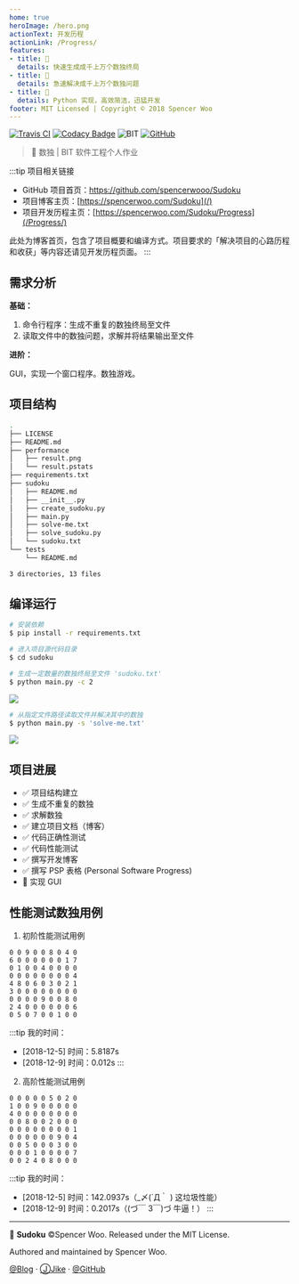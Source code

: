```yaml
---
home: true
heroImage: /hero.png
actionText: 开发历程
actionLink: /Progress/
features:
- title: 🔢
  details: 快速生成成千上万个数独终局
- title: 🤔
  details: 急速解决成千上万个数独问题
- title: 🐍
  details: Python 实现，高效简洁，迅猛开发
footer: MIT Licensed | Copyright © 2018 Spencer Woo
---
```


[![Travis CI](https://api.travis-ci.org/spencerwooo/Sudoku.svg?branch=docs)](https://travis-ci.org/spencerwooo/Sudoku)
[![Codacy Badge](https://api.codacy.com/project/badge/Grade/af90b6b7da74437ca6b1b1b0eb0443cd)](https://www.codacy.com/app/spencerwooo/Sudoku?utm_source=github.com&amp;utm_medium=referral&amp;utm_content=spencerwooo/Sudoku&amp;utm_campaign=Badge_Grade)
![BIT](https://img.shields.io/badge/BIT%20%E8%BD%AF%E4%BB%B6%E5%B7%A5%E7%A8%8B-%E6%95%B0%E7%8B%AC-ff69b4.svg)
[![GitHub](https://img.shields.io/dub/l/vibe-d.svg)](https://github.com/spencerwooo/Sudoku/blob/master/LICENSE)

> 🍳 数独 | BIT 软件工程个人作业

:::tip 项目相关链接

-   GitHub 项目首页：<https://github.com/spencerwooo/Sudoku>
-   项目博客主页：[https://spencerwoo.com/Sudoku](/)
-   项目开发历程主页：[https://spencerwoo.com/Sudoku/Progress](/Progress/)

此处为博客首页，包含了项目概要和编译方式。项目要求的「解决项目的心路历程和收获」等内容还请见开发历程页面。
:::

## 需求分析

**基础：**

1. 命令行程序：生成不重复的数独终局至文件
2. 读取文件中的数独问题，求解并将结果输出至文件

**进阶：**

GUI，实现一个窗口程序。数独游戏。

## 项目结构

```bash
.
├── LICENSE
├── README.md
├── performance
│   ├── result.png
│   └── result.pstats
├── requirements.txt
├── sudoku
│   ├── README.md
│   ├── __init__.py
│   ├── create_sudoku.py
│   ├── main.py
│   ├── solve-me.txt
│   ├── solve_sudoku.py
│   └── sudoku.txt
└── tests
    └── README.md

3 directories, 13 files
```

## 编译运行

``` bash
# 安装依赖
$ pip install -r requirements.txt

# 进入项目源代码目录
$ cd sudoku

# 生成一定数量的数独终局至文件 'sudoku.txt'
$ python main.py -c 2
```

![](https://i.loli.net/2018/12/06/5c08b302336dd.png)

``` bash
# 从指定文件路径读取文件并解决其中的数独
$ python main.py -s 'solve-me.txt'
```

![](https://i.loli.net/2018/12/06/5c08b3635562f.png)


## 项目进展

- ✅ 项目结构建立
- ✅ 生成不重复的数独
- ✅ 求解数独
- ✅ 建立项目文档（博客）
- ✅ 代码正确性测试
- ✅ 代码性能测试
- ✅ 撰写开发博客
- ✅ 撰写 PSP 表格 (Personal Software Progress)
- 🔲 实现 GUI

## 性能测试数独用例

1. 初阶性能测试用例

```
0 0 9 0 0 8 0 4 0
6 0 0 0 0 0 0 1 7
0 1 0 0 4 0 0 0 0
0 0 0 0 0 0 0 0 4
4 8 0 6 0 3 0 2 1
3 0 0 0 0 0 0 0 0
0 0 0 0 9 0 0 8 0
2 4 0 0 0 0 0 0 6
0 5 0 7 0 0 1 0 0
```

:::tip 我的时间：
- [2018-12-5] 时间：5.8187s
- [2018-12-9] 时间：0.012s
:::

2. 高阶性能测试用例

```
0 0 0 0 0 5 0 2 0
1 0 0 9 0 0 0 0 0
4 0 0 0 0 0 0 0 0
0 0 8 0 0 2 0 0 0
0 0 0 0 0 0 0 0 1
0 0 0 0 0 0 9 0 4
0 0 5 0 0 0 3 0 0
0 0 0 1 0 0 0 0 7
0 0 2 4 0 8 0 0 0
```
:::tip 我的时间：
- [2018-12-5] 时间：142.0937s（_〆(´Д｀ ) 这垃圾性能）
- [2018-12-9] 时间：0.2017s（(づ￣ 3￣)づ 牛逼！）
:::

* * *

🔢 **Sudoku** ©Spencer Woo. Released under the MIT License.

Authored and maintained by Spencer Woo.

[@Blog](https://spencerwoo.com/) · [ⒿJike](https://web.okjike.com/user/4DDA0425-FB41-4188-89E4-952CA15E3C5E/post) · [@GitHub](https://github.com/spencerwooo)